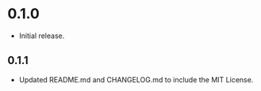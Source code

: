 # 0.1.0

* Initial release.

## 0.1.1

* Updated README.md and CHANGELOG.md to include the MIT License.
